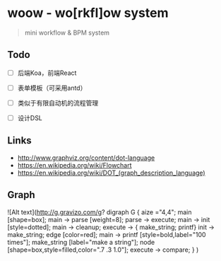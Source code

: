 woow - wo[rkfl]ow system
===

> mini workflow & BPM system


## Todo

- [ ] 后端Koa，前端React
- [ ] 表单模板（可采用antd）
- [ ] 类似于有限自动机的流程管理
- [ ] 设计DSL


## Links

- http://www.graphviz.org/content/dot-language
- https://en.wikipedia.org/wiki/Flowchart
- https://en.wikipedia.org/wiki/DOT_(graph_description_language)


## Graph

![Alt text](http://g.gravizo.com/g?
  digraph G {
    aize ="4,4";
    main [shape=box];
    main -> parse [weight=8];
    parse -> execute;
    main -> init [style=dotted];
    main -> cleanup;
    execute -> { make_string; printf}
    init -> make_string;
    edge [color=red];
    main -> printf [style=bold,label="100 times"];
    make_string [label="make a string"];
    node [shape=box,style=filled,color=".7 .3 1.0"];
    execute -> compare;
  }
)